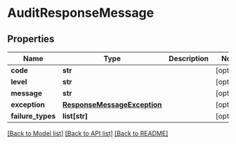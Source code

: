 # AuditResponseMessage

## Properties
Name | Type | Description | Notes
------------ | ------------- | ------------- | -------------
**code** | **str** |  | [optional] 
**level** | **str** |  | [optional] 
**message** | **str** |  | [optional] 
**exception** | [**ResponseMessageException**](ResponseMessageException.md) |  | [optional] 
**failure_types** | **list[str]** |  | [optional] 

[[Back to Model list]](../README.md#documentation-for-models) [[Back to API list]](../README.md#documentation-for-api-endpoints) [[Back to README]](../README.md)

